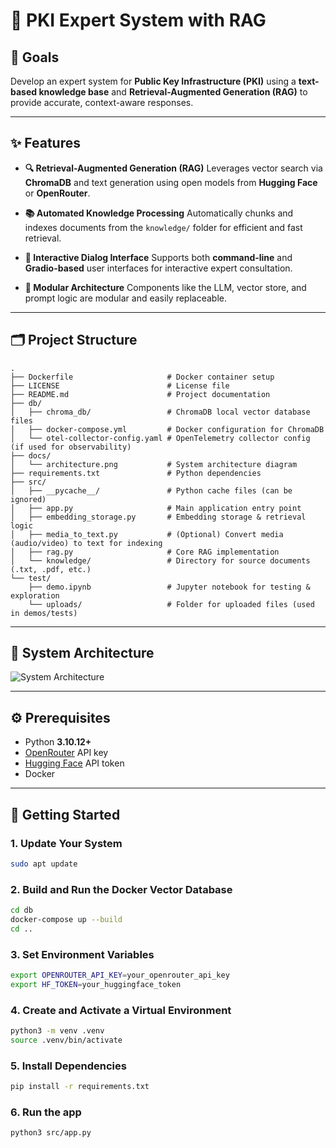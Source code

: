 # 🔐 PKI Expert System with RAG

## 🎯 Goals

Develop an expert system for **Public Key Infrastructure (PKI)** using a **text-based knowledge base** and **Retrieval-Augmented Generation (RAG)** to provide accurate, context-aware responses.

---

## ✨ Features

* **🔍 Retrieval-Augmented Generation (RAG)**
  Leverages vector search via **ChromaDB** and text generation using open models from **Hugging Face** or **OpenRouter**.

* **📚 Automated Knowledge Processing**
  Automatically chunks and indexes documents from the `knowledge/` folder for efficient and fast retrieval.

* **💬 Interactive Dialog Interface**
  Supports both **command-line** and **Gradio-based** user interfaces for interactive expert consultation.

* **🧩 Modular Architecture**
  Components like the LLM, vector store, and prompt logic are modular and easily replaceable.

---

## 🗂️ Project Structure

```plaintext
.
├── Dockerfile                     # Docker container setup
├── LICENSE                        # License file
├── README.md                      # Project documentation
├── db/
│   ├── chroma_db/                 # ChromaDB local vector database files
│   ├── docker-compose.yml         # Docker configuration for ChromaDB
│   └── otel-collector-config.yaml # OpenTelemetry collector config (if used for observability)
├── docs/
│   └── architecture.png           # System architecture diagram
├── requirements.txt               # Python dependencies
├── src/
│   ├── __pycache__/               # Python cache files (can be ignored)
│   ├── app.py                     # Main application entry point
│   ├── embedding_storage.py       # Embedding storage & retrieval logic
│   ├── media_to_text.py           # (Optional) Convert media (audio/video) to text for indexing
│   ├── rag.py                     # Core RAG implementation
│   └── knowledge/                 # Directory for source documents (.txt, .pdf, etc.)
└── test/
    ├── demo.ipynb                 # Jupyter notebook for testing & exploration
    └── uploads/                   # Folder for uploaded files (used in demos/tests)

```

---

## 🧱 System Architecture

![System Architecture](docs/architecture.png)

---

## ⚙️ Prerequisites

* Python **3.10.12+**
* [OpenRouter](https://openrouter.ai/) API key
* [Hugging Face](https://huggingface.co/) API token
* Docker

---

## 🚀 Getting Started

### 1. Update Your System

```bash
sudo apt update
```

### 2. Build and Run the Docker Vector Database

```bash
cd db
docker-compose up --build
cd ..
```

### 3. Set Environment Variables

```bash
export OPENROUTER_API_KEY=your_openrouter_api_key
export HF_TOKEN=your_huggingface_token
```

### 4. Create and Activate a Virtual Environment

```bash
python3 -m venv .venv
source .venv/bin/activate
```

### 5. Install Dependencies

```bash
pip install -r requirements.txt
```

### 6. Run the app

```bash
python3 src/app.py
```
